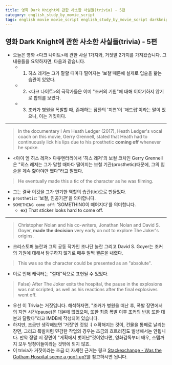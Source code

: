 ```yaml
---
title: 영화 Dark Knight에 관한 사소한 사실들(trivia) - 5편
category: english_study_by_movie_script
tags: english movie movie_script english_study_by_movie_script darkknight
---
```


## 영화 Dark Knight에 관한 사소한 사실들(trivia) - 5편

- 오늘은 영화 <다크 나이트>에 관한 사실 1가지와, 거짓말 2가지를 가져왔습니다. 그 내용들을 요약하자면, 다음과 같습니다. 
  - 1) 히스 레저는 그가 말할 때마다 떨어지는 '보철'때문에 실제로 입술을 핥는 습관이 있었다. 
  - 2) <다크 나이트>의 극작가들은 이미 "조커의 기원"에 대해 이야기하지 않기로 합의를 보았다.
  - 3) 조커가 병원을 폭발할 때, 존재하는 잠깐의 '지연'이 '애드립'이라는 말이 있으나, 이는 거짓이다.

---

> In the documentary I Am Heath Ledger (2017), Heath Ledger's vocal coach on this movie, Gerry Grennell, stated that Heath had to continuously lick his lips due to his prosthetic **coming off** whenever he spoke. 

- <아이 엠 히스 레저> 다큐멘터리에서 '히스 레저'의 보컬 코치인 Gerry Grennell은 "히스 레저는 그가 말할 때마다 떨어지는 보철 기관(prosthetic)때문에, 그의 입술을 계속 핥아야만 했다"라고 말했다.

> He eventually made this a tic of the character as he was filming.

- 그는 결국 이것을 그가 연기한 역할의 습관(tic)으로 만들었다.
- `prosthetic`: '보철, 인공기관'을 의미합니다.
- `SOMETHING come off`: 'SOMETHING이 떼어지다'를 의미합니다. 
  - ex) That sticker looks hard to come off. 

---

> Christopher Nolan and his co-writers, Jonathan Nolan and David S. Goyer, **made the decision** very early on not to explore The Joker's origins.

- 크리스토퍼 놀란과 그의 공동 작가인 조나단 놀란 그리고 David S. Goyer는 조커의 기원에 대해서 탐구하지 않기로 매우 일찍 결론을 내렸다. 

> This was so the character could be presented as an "absolute".

- 이로 인해 캐릭터는 "절대"적으로 표현될 수 있었다.

> False) After The Joker exits the hospital, the pause in the explosions was not scripted, as well as his reactions after the final explosives went off.

- 우선 이 Trivia는 거짓입니다. 해석하자면, "조커가 병원을 떠난 후, 폭발 장면에서의 지연 시간(pause)은 대본에 없었으며, 또한 최종 폭발 이후 조커의 반응 또한 대본과 달랐다"라고 IMDB에 작성되어 있습니다. 
- 하지만, 조금만 생각해보면 '거짓'인 것임 ㅕㅇ확해지는 것이, 건물을 통째로 날리는 장면, 그리고 폭발처럼 민감한 작업의 경우는 조금의 흐트러짐도 발생해서는 안됩니다. 만약 정말 저 장면이 "게획에서 벗어난"것이었다면, 영화감독부터 배우, 스탭까지 모두 멍청이들이라는 것밖에 되지 않죠.
- 이 trivia가 거짓이라는 조금 더 자세한 근거는 링크 [Stackexchange - Was the Gotham Hospital scene a goof-up?](https://movies.stackexchange.com/questions/12695/was-the-gotham-hospital-scene-a-goof-up)를 참고하시면 됩니다.
